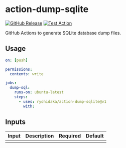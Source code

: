 # action-dump-sqlite

[![GitHub Release](https://img.shields.io/github/v/release/ryohidaka/action-dump-sqlite)](https://github.com/ryohidaka/action-dump-sqlite/releases/)
[![Test Action](https://github.com/ryohidaka/action-dump-sqlite/actions/workflows/test.yml/badge.svg)](https://github.com/ryohidaka/action-dump-sqlite/actions/workflows/test.yml)

GitHub Actions to generate SQLite database dump files.

## Usage

```yml
on: [push]

permissions:
  contents: write

jobs:
  dump-sql:
    runs-on: ubuntu-latest
    steps:
      - uses: ryohidaka/action-dump-sqlite@v1
        with:
```

## Inputs

| Input | Description | Required | Default |
| ----- | ----------- | -------- | ------- |
|       |             |          |         |
